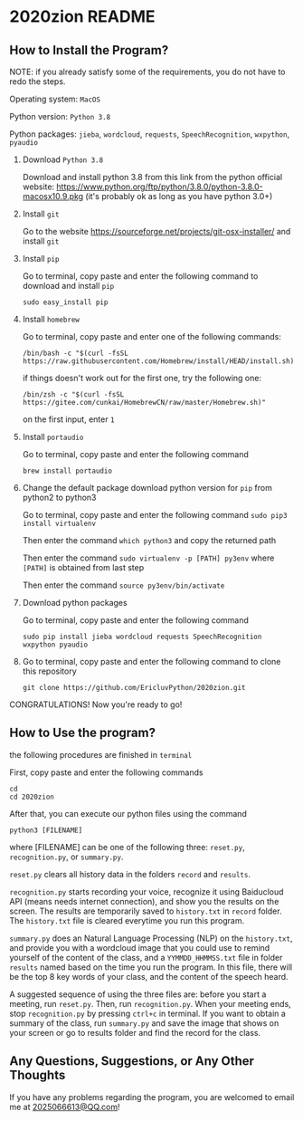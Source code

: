 # 2020zion README

## How to Install the Program?
NOTE: if you already satisfy some of the requirements, you do not have to redo the steps.

Operating system: ```MacOS```

Python version: ```Python 3.8```

Python packages: ```jieba```, ```wordcloud```, ```requests```, ```SpeechRecognition```, ```wxpython```, ```pyaudio```

1. Download ```Python 3.8```

    Download and install python 3.8 from this link from the python official website: 
    https://www.python.org/ftp/python/3.8.0/python-3.8.0-macosx10.9.pkg
    (it's probably ok as long as you have python 3.0+)

2. Install ```git```

    Go to the website https://sourceforge.net/projects/git-osx-installer/ and install ```git```

3. Install ```pip```

    Go to terminal, copy paste and enter the following command to download and install ```pip```
    ```
    sudo easy_install pip
    ```

4. Install ```homebrew```

    Go to terminal, copy paste and enter one of the following commands:
    ```
    /bin/bash -c "$(curl -fsSL https://raw.githubusercontent.com/Homebrew/install/HEAD/install.sh)"
    ```
    
    if things doesn't work out for the first one, try the following one:
    ```
    /bin/zsh -c "$(curl -fsSL https://gitee.com/cunkai/HomebrewCN/raw/master/Homebrew.sh)"
    ```
    on the first input, enter ```1```

5. Install ```portaudio```

    Go to terminal, copy paste and enter the following command
    ```
    brew install portaudio
    ```

6. Change the default package download python version for ```pip``` from python2 to python3

    Go to terminal, copy paste and enter the following command ```sudo pip3 install virtualenv```

    Then enter the command ```which python3``` and copy the returned path

    Then enter the command ```sudo virtualenv -p [PATH] py3env``` where ```[PATH]``` is obtained from last step

    Then enter the command ```source py3env/bin/activate```

7. Download python packages

    Go to terminal, copy paste and enter the following command
    ```
    sudo pip install jieba wordcloud requests SpeechRecognition wxpython pyaudio
    ```

8. Go to terminal, copy paste and enter the following command to clone this repository
    ```
    git clone https://github.com/EricluvPython/2020zion.git
    ```

CONGRATULATIONS! Now you're ready to go!

## How to Use the program?

the following procedures are finished in ```terminal```

First, copy paste and enter the following commands
```
cd
cd 2020zion
```
After that, you can execute our python files using the command
```
python3 [FILENAME]
```
where [FILENAME] can be one of the following three: ```reset.py```, ```recognition.py```, or ```summary.py```.

```reset.py``` clears all history data in the folders ```record``` and ```results```.

```recognition.py``` starts recording your voice, recognize it using Baiducloud API (means needs internet connection), and show you the results on the screen. The results are temporarily saved to ```history.txt``` in ```record``` folder. The ```history.txt``` file is cleared everytime you run this program.

```summary.py``` does an Natural Language Processing (NLP) on the ```history.txt```, and provide you with a wordcloud image that you could use to remind yourself of the content of the class, and a ```YYMMDD_HHMMSS.txt``` file in folder ```results``` named based on the time you run the program. In this file, there will be the top 8 key words of your class, and the content of the speech heard.

A suggested sequence of using the three files are: before you start a meeting, run ```reset.py```. Then, run ```recognition.py```. When your meeting ends, stop ```recognition.py``` by pressing ```ctrl+c``` in terminal. If you want to obtain a summary of the class, run ```summary.py``` and save the image that shows on your screen or go to results folder and find the record for the class.

## Any Questions, Suggestions, or Any Other Thoughts
If you have any problems regarding the program, you are welcomed to email me at 2025066613@QQ.com!
